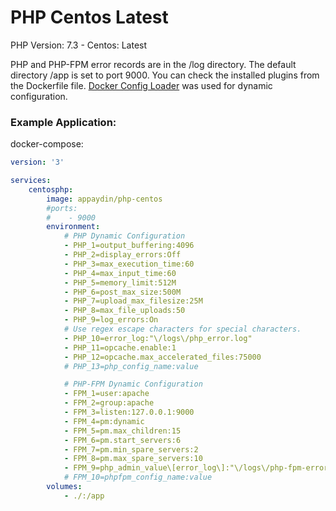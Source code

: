 # PHP Centos Latest


PHP Version: 7.3 - Centos: Latest

PHP and PHP-FPM error records are in the /log directory. The default directory /app is set to port 9000. You can check the installed plugins from the Dockerfile file. [Docker Config Loader](https://github.com/appaydin/docker-config-loader) was used for dynamic configuration.

### Example Application:
docker-compose:
```yaml
version: '3'

services:
    centosphp:
        image: appaydin/php-centos
        #ports:
        #    - 9000
        environment:
            # PHP Dynamic Configuration
            - PHP_1=output_buffering:4096
            - PHP_2=display_errors:Off
            - PHP_3=max_execution_time:60
            - PHP_4=max_input_time:60
            - PHP_5=memory_limit:512M
            - PHP_6=post_max_size:500M
            - PHP_7=upload_max_filesize:25M
            - PHP_8=max_file_uploads:50
            - PHP_9=log_errors:On
            # Use regex escape characters for special characters.
            - PHP_10=error_log:"\/logs\/php_error.log"
            - PHP_11=opcache.enable:1
            - PHP_12=opcache.max_accelerated_files:75000
            # PHP_13=php_config_name:value

            # PHP-FPM Dynamic Configuration
            - FPM_1=user:apache
            - FPM_2=group:apache
            - FPM_3=listen:127.0.0.1:9000
            - FPM_4=pm:dynamic
            - FPM_5=pm.max_children:15
            - FPM_6=pm.start_servers:6
            - FPM_7=pm.min_spare_servers:2
            - FPM_8=pm.max_spare_servers:10
            - FPM_9=php_admin_value\[error_log\]:"\/logs\/php-fpm-error.log"
            # FPM_10=phpfpm_config_name:value
        volumes:
            - ./:/app
```